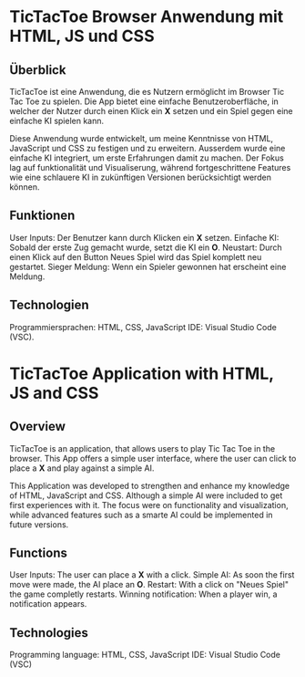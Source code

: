 # **TicTacToe Browser Anwendung mit HTML, JS und CSS**

## **Überblick**
TicTacToe ist eine Anwendung, die es Nutzern ermöglicht im Browser Tic Tac Toe zu spielen. Die App bietet eine einfache Benutzeroberfläche,
in welcher der Nutzer durch einen Klick ein **X** setzen und ein Spiel gegen eine einfache KI spielen kann.

Diese Anwendung wurde entwickelt, um meine Kenntnisse von HTML, JavaScript und CSS zu festigen und zu erweitern. Ausserdem wurde 
eine einfache KI integriert, um erste Erfahrungen damit zu machen. Der Fokus lag auf funktionalität und Visualiserung, während fortgeschrittene
Features wie eine schlauere KI in zukünftigen Versionen berücksichtigt werden können.

## **Funktionen**
User Inputs: Der Benutzer kann durch Klicken ein **X** setzen.
Einfache KI: Sobald der erste Zug gemacht wurde, setzt die KI ein **O**.
Neustart: Durch einen Klick auf den Button Neues Spiel wird das Spiel komplett neu gestartet.
Sieger Meldung: Wenn ein Spieler gewonnen hat erscheint eine Meldung.

## **Technologien**
Programmiersprachen: HTML, CSS, JavaScript
IDE: Visual Studio Code (VSC).

# **TicTacToe Application with HTML, JS and CSS**

## **Overview**
TicTacToe is an application, that allows users to play Tic Tac Toe in the browser. This App offers a simple user interface, where the user
can click to place a **X** and play against a simple AI.

This Application was developed to strengthen and enhance my knowledge of HTML, JavaScript and CSS. Although a simple AI were included
to get first experiences with it. The focus were on functionality and visualization, while advanced features such as a smarte AI could be 
implemented in future versions.

## **Functions**
User Inputs: The user can place a **X** with a click.
Simple AI: As soon the first move were made, the AI place an **O**.
Restart: With a click on "Neues Spiel" the game completly restarts.
Winning notification: When a player win, a notification appears.

## **Technologies**
Programming language: HTML, CSS, JavaScript
IDE: Visual Studio Code (VSC)
